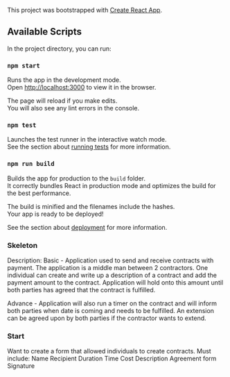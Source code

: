 This project was bootstrapped with [Create React App](https://github.com/facebook/create-react-app).

## Available Scripts

In the project directory, you can run:

### `npm start`

Runs the app in the development mode.<br>
Open [http://localhost:3000](http://localhost:3000) to view it in the browser.

The page will reload if you make edits.<br>
You will also see any lint errors in the console.

### `npm test`

Launches the test runner in the interactive watch mode.<br>
See the section about [running tests](https://facebook.github.io/create-react-app/docs/running-tests) for more information.

### `npm run build`

Builds the app for production to the `build` folder.<br>
It correctly bundles React in production mode and optimizes the build for the best performance.

The build is minified and the filenames include the hashes.<br>
Your app is ready to be deployed!

See the section about [deployment](https://facebook.github.io/create-react-app/docs/deployment) for more information.

### Skeleton

Description: Basic - Application used to send and receive contracts with payment. The application is a middle man between 2 contractors. One individual can create and write up a description of a contract and add the payment amount to the contract. Application will hold onto this amount until both parties has agreed that the contract is fulfilled. 

Advance - Application will also run a timer on the contract and will inform both parties when date is coming and needs to be fulfilled. An extension can be agreed upon by both parties if the contractor wants to extend. 

### Start

Want to create a form that allowed individuals to create contracts.
Must include:
Name
Recipient
Duration
Time 
Cost
Description
Agreement form
Signature







